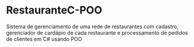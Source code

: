 # RestauranteC-POO
Sistema de gerenciamento de uma rede de restaurantes com cadastro, gerenciador de cardápio de cada restaurante e processamento de pedidos de clientes em C# usando POO
